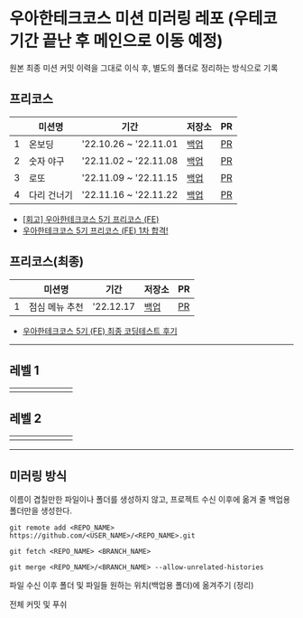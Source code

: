 # 우아한테크코스 미션 미러링 레포 (우테코 기간 끝난 후 메인으로 이동 예정)

원본 최종 미션 커밋 이력을 그대로 이식 후, 별도의 폴더로 정리하는 방식으로 기록

## 프리코스
|   | 미션명 | 기간 | 저장소 | PR |
|---|---|---|---|---|
| 1 | 온보딩 | '22.10.26 ~ '22.11.01 | [백업](https://github.com/gabrielyoon7/woowacourse-mirror/tree/main/precourse/javascript-onboarding) | [PR](https://github.com/woowacourse-precourse/javascript-onboarding/pull/150) |
| 2 | 숫자 야구 | '22.11.02 ~ '22.11.08 | [백업](https://github.com/gabrielyoon7/woowacourse-mirror/tree/main/precourse/javascript-basball) | [PR](https://github.com/woowacourse-precourse/javascript-baseball/pull/6) |
| 3 | 로또 | '22.11.09 ~ '22.11.15 | [백업](https://github.com/gabrielyoon7/woowacourse-mirror/tree/main/precourse/javascript-lotto-precourse) | [PR](https://github.com/woowacourse-precourse/javascript-lotto/pull/27) |
| 4 | 다리 건너기 | '22.11.16 ~ '22.11.22 | [백업](https://github.com/gabrielyoon7/woowacourse-mirror/tree/main/precourse/javascript-bridge) | [PR](https://github.com/woowacourse-precourse/javascript-bridge/pull/124) |

- [[회고] 우아한테크코스 5기 프리코스 (FE)](https://leirbag.tistory.com/125)
- [우아한테크코스 5기 프리코스 (FE) 1차 합격!](https://leirbag.tistory.com/126)

## 프리코스(최종)
|   | 미션명 | 기간 | 저장소 | PR |
|---|---|---|---|---|
| 1 | 점심 메뉴 추천 | '22.12.17 | [백업](https://github.com/gabrielyoon7/woowacourse-mirror/tree/main/precourse/javascript-menu) | [PR](https://github.com/woowacourse-precourse/javascript-menu/pull/101) |

- [우아한테크코스 5기 (FE) 최종 코딩테스트 후기](https://leirbag.tistory.com/127)

---

## 레벨 1
|   |   |   |   |   |   |   |
|---|---|---|---|---|---|---|
|   |   |   |   |   |   |   |

## 레벨 2
|   |   |   |   |   |   |   |
|---|---|---|---|---|---|---|
|   |   |   |   |   |   |   |

---

## 미러링 방식

이름이 겹칠만한 파일이나 폴더를 생성하지 않고, 프로젝트 수신 이후에 옮겨 줄 백업용 폴더만을 생성한다.

```
git remote add <REPO_NAME> https://github.com/<USER_NAME>/<REPO_NAME>.git
```

```
git fetch <REPO_NAME> <BRANCH_NAME>
```

```
git merge <REPO_NAME>/<BRANCH_NAME> --allow-unrelated-histories
```

파일 수신 이후 폴더 및 파일들 원하는 위치(백업용 폴더)에 옮겨주기 (정리)

전체 커밋 및 푸쉬
